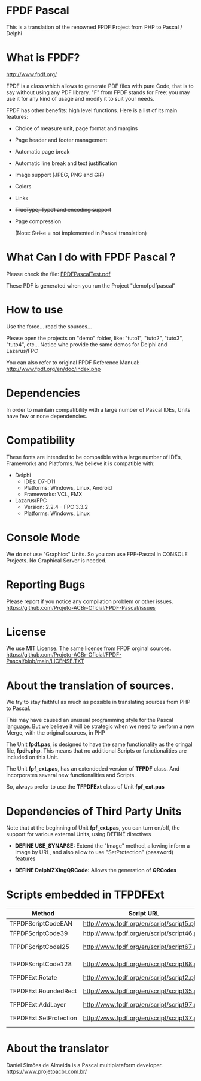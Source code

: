 # FPDF Pascal
This is a translation of the renowned FPDF Project from PHP to Pascal / Delphi

# What is FPDF?
http://www.fpdf.org/

FPDF is a class which allows to generate PDF files with pure Code, that is to say without using any PDF library. "F" from FPDF stands for Free: you may use it for any kind of usage and modify it to suit your needs.

FPDF has other benefits: high level functions. Here is a list of its main features:
- Choice of measure unit, page format and margins
- Page header and footer management
- Automatic page break
- Automatic line break and text justification
- Image support (JPEG, PNG and ~~GIF~~)
- Colors
- Links
- ~~TrueType, Type1 and encoding support~~
- Page compression

    (Note: ~~Strike~~ = not implemented in Pascal translation)

# What Can I do with FPDF Pascal ?
Please check the file: [FPDFPascalTest.pdf](https://github.com/Projeto-ACBr-Oficial/FPDF-Pascal/tree/main/demo/files/FPDFPascalTest.pdf)

These PDF is generated when you run the Project "demofpdfpascal"

# How to use
Use the force... read the sources...

Please open the projects on "demo" folder, like: "tuto1", "tuto2", "tuto3", "tuto4", etc... Notice whe provide the same demos for Delphi and Lazarus/FPC

You can also refer to original FPDF Reference Manual:
http://www.fpdf.org/en/doc/index.php

# Dependencies
In order to maintain compatibility with a large number of Pascal IDEs, Units have few or none dependencies.

# Compatibility
These fonts are intended to be compatible with a large number of IDEs, Frameworks and Platforms. We believe it is compatible with:
- Delphi
   - IDEs: D7-D11
   - Platforms: Windows, Linux, Android
   - Frameworks: VCL, FMX
- Lazarus/FPC
   - Version: 2.2.4 - FPC 3.3.2
   - Platforms: Windows, Linux

# Console Mode
We do not use "Graphics" Units. So you can use FPF-Pascal in CONSOLE Projects. No Graphical Server is needed.

# Reporting Bugs
Please report if you notice any compilation problem or other issues.
https://github.com/Projeto-ACBr-Oficial/FPDF-Pascal/issues

# License
We use MIT License. The same license from FPDF orginal sources. 
https://github.com/Projeto-ACBr-Oficial/FPDF-Pascal/blob/main/LICENSE.TXT

# About the translation of sources.

We try to stay faithful as much as possible in translating sources from PHP to Pascal.

This may have caused an unusual programming style for the Pascal language. But we believe it will be strategic when we need to perform a new Merge, with the original sources, in PHP

The Unit **fpdf.pas**, is designed to have the same functionality as the oringal file, **fpdh.php**. This means that no additional Scripts or functionalities are included on this Unit.

The Unit **fpf_ext.pas**, has an extendeded version of **TFPDF** class. And incorporates several new functionalities and Scripts.

So, always prefer to use the **TFPDFExt** class of Unit **fpf_ext.pas**

# Dependencies of Third Party Units
Note that at the beginning of Unit **fpf_ext.pas**, you can turn on/off, the support for various external Units, using DEFINE directives

- **DEFINE USE_SYNAPSE:** Extend the "Image" method, allowing inform a Image by URL, and also allow to use "SetProtection" (password) features

- **DEFINE DelphiZXingQRCode:** Allows the generation of **QRCodes**

 
# Scripts embedded in **TFPDFExt**
| **Method** | **Script URL** | **Author** |
| --- | --- | --- |
| TFPDFScriptCodeEAN | http://www.fpdf.org/en/script/script5.php | Olivier |
|TFPDFScriptCode39 | http://www.fpdf.org/en/script/script46.php | The-eh |
| TFPDFScriptCodeI25 | http://www.fpdf.org/en/script/script67.php | Matthias Lau |
| TFPDFScriptCode128 | http://www.fpdf.org/en/script/script88.php | Roland Gautier |
| TFPDFExt.Rotate | http://www.fpdf.org/en/script/script2.php | Olivier |
| TFPDFExt.RoundedRect | http://www.fpdf.org/en/script/script35.php | Christophe Prugnaud |
| TFPDFExt.AddLayer | http://www.fpdf.org/en/script/script97.php | Oliver |
| TFPDFExt.SetProtection | http://www.fpdf.org/en/script/script37.php | Klemen Vodopivec |

# About the translator
Daniel Simões de Almeida is a Pascal multiplataform developer.
https://www.projetoacbr.com.br/

